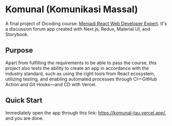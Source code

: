 # Komunal (Komunikasi Massal)
A final project of Dicoding course: [Menjadi React Web Developer Expert](https://www.dicoding.com/academies/418). It's a discussion forum app created with Next.js, Redux, Material UI, and Storybook.

## Purpose
Apart from fulfilling the requirements to be able to pass the course, this project also tests the ability to create an app in accordance with the industry standard, such as using the right tools from React ecosystem, utilizing testing, and enabling automated processes through CI—GitHub Action and Git Hooks—and CD with Vercel.

## Quick Start
Immediately open the app through this link: https://komunal-tau.vercel.app/, and you are done.
